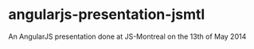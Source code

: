 angularjs-presentation-jsmtl
============================

An AngularJS presentation done at JS-Montreal on the 13th of May 2014

